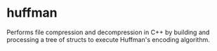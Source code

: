 # huffman
Performs file compression and decompression in C++ by building and processing a tree of structs to execute Huffman's encoding algorithm.
